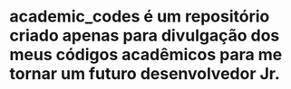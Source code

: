 # academic_codes é um repositório criado apenas para divulgação dos meus códigos acadêmicos para me tornar um futuro desenvolvedor Jr.
